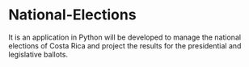 # National-Elections

It is an application in Python will be developed to manage the national elections of
Costa Rica and project the results for the presidential and legislative ballots.
